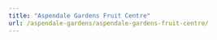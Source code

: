 ```yaml
---
title: "Aspendale Gardens Fruit Centre"
url: /aspendale-gardens/aspendale-gardens-fruit-centre/
---
```


